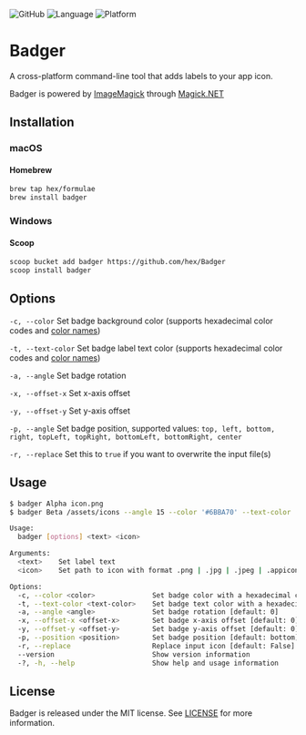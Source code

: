 ![GitHub](https://img.shields.io/github/license/hex/badger?style=flat-square)
![Language](https://img.shields.io/badge/language-C%23-blue?style=flat-square)
![Platform](https://img.shields.io/badge/platform-windows%20%7C%20macos%20%7C%20linux-lightgrey?style=flat-square)
# Badger
A cross-platform command-line tool that adds labels to your app icon. 

Badger is powered by [ImageMagick](http://www.imagemagick.org/) through [Magick.NET](https://github.com/dlemstra/Magick.NET)
## Installation
### macOS
#### Homebrew
```sh
brew tap hex/formulae
brew install badger
```
### Windows
#### Scoop
```sh
scoop bucket add badger https://github.com/hex/Badger
scoop install badger
```
## Options
`-c, --color` Set badge background color (supports hexadecimal color codes and [color names](https://imagemagick.org/script/color.php#color_names))

`-t, --text-color` Set badge label text color (supports hexadecimal color codes and [color names](https://imagemagick.org/script/color.php#color_names))

`-a, --angle` Set badge rotation

`-x, --offset-x` Set x-axis offset

`-y, --offset-y` Set y-axis offset

`-p, --angle` Set badge position, supported values: `top, left, bottom, right, topLeft, topRight, bottomLeft, bottomRight, center`

`-r, --replace` Set this to `true` if you want to overwrite the input file(s)
## Usage

```sh
$ badger Alpha icon.png
$ badger Beta /assets/icons --angle 15 --color '#6BBA70' --text-color '#F9F7ED' --replace true

Usage:
  badger [options] <text> <icon>

Arguments:
  <text>    Set label text
  <icon>    Set path to icon with format .png | .jpg | .jpeg | .appiconset

Options:
  -c, --color <color>              Set badge color with a hexadecimal color code [default: #4096EE]
  -t, --text-color <text-color>    Set badge text color with a hexadecimal color code [default: #F9F7ED]
  -a, --angle <angle>              Set badge rotation [default: 0]
  -x, --offset-x <offset-x>        Set badge x-axis offset [default: 0]
  -y, --offset-y <offset-y>        Set badge y-axis offset [default: 0]
  -p, --position <position>        Set badge position [default: bottom]
  -r, --replace                    Replace input icon [default: False]
  --version                        Show version information
  -?, -h, --help                   Show help and usage information
```
## License

Badger is released under the MIT license. See [LICENSE](https://github.com/arthurpalves/badgy/blob/master/LICENSE) for more information.
